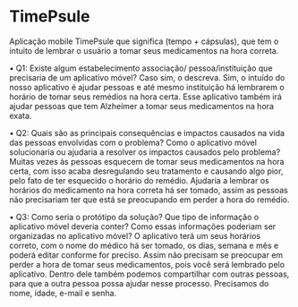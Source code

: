 # TimePsule

Aplicação mobile TimePsule que significa (tempo + cápsulas), que tem o intuito de lembrar o usuário a tomar seus medicamentos na hora correta.

• Q1: Existe algum estabelecimento associação/ pessoa/instituição que precisaria de um aplicativo móvel? Caso sim, o descreva. Sim, o intuído do nosso aplicativo é ajudar pessoas e até mesmo instituição há lembrarem o horário de tomar seus remédios na hora certa. Esse aplicativo também irá ajudar pessoas que tem Alzheimer a tomar seus medicamentos na hora exata.

• Q2: Quais são as principais consequências e impactos causados na vida das pessoas envolvidas com o problema? Como o aplicativo móvel solucionaria ou ajudaria a resolver os impactos causados pelo problema?Muitas vezes às pessoas esquecem de tomar seus medicamentos na hora certa, com isso acaba desregulando seu tratamento e causando algo pior, pelo fato de ter esquecido o horário do remédio. Ajudaria a lembrar os horários do medicamento na hora correta há ser tomado, assim as pessoas não precisariam ter que está se preocupando em perder a hora do remédio.

• Q3: Como seria o protótipo da solução? Que tipo de informação o aplicativo móvel deveria conter? Como essas informações poderiam ser organizadas no aplicativo móvel? O aplicativo terá um seus horários correto, com o nome do médico há ser tomado, os dias, semana e mês e poderá editar conforme for preciso. Assim não precisam se preocupar em perder a hora de tomar seus medicamentos, pois você será lembrado pelo aplicativo. Dentro dele também podemos compartilhar com outras pessoas, para que a outra pessoa possa ajudar nesse processo. Precisamos do nome, idade, e-mail e senha.
